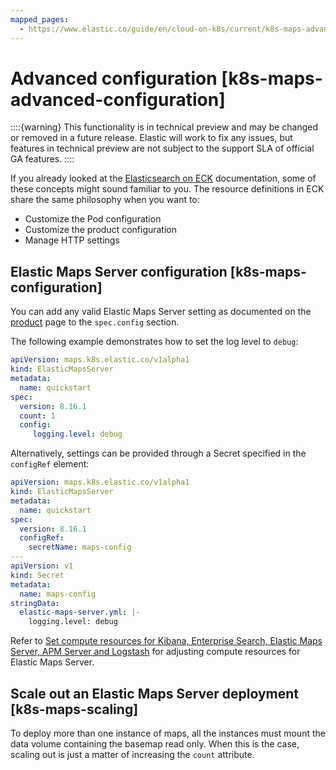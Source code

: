 ```yaml
---
mapped_pages:
  - https://www.elastic.co/guide/en/cloud-on-k8s/current/k8s-maps-advanced-configuration.html
---
```


# Advanced configuration [k8s-maps-advanced-configuration]

::::{warning}
This functionality is in technical preview and may be changed or removed in a future release. Elastic will work to fix any issues, but features in technical preview are not subject to the support SLA of official GA features.
::::


If you already looked at the [Elasticsearch on ECK](elasticsearch-configuration.md) documentation, some of these concepts might sound familiar to you. The resource definitions in ECK share the same philosophy when you want to:

* Customize the Pod configuration
* Customize the product configuration
* Manage HTTP settings

## Elastic Maps Server configuration [k8s-maps-configuration]

You can add any valid Elastic Maps Server setting as documented on the [product](/explore-analyze/visualize/maps/maps-connect-to-ems.md#elastic-maps-server-configuration) page to the `spec.config` section.

The following example demonstrates how to set the log level to `debug`:

```yaml
apiVersion: maps.k8s.elastic.co/v1alpha1
kind: ElasticMapsServer
metadata:
  name: quickstart
spec:
  version: 8.16.1
  count: 1
  config:
     logging.level: debug
```

Alternatively, settings can be provided through a Secret specified in the `configRef` element:

```yaml
apiVersion: maps.k8s.elastic.co/v1alpha1
kind: ElasticMapsServer
metadata:
  name: quickstart
spec:
  version: 8.16.1
  configRef:
    secretName: maps-config
---
apiVersion: v1
kind: Secret
metadata:
  name: maps-config
stringData:
  elastic-maps-server.yml: |-
    logging.level: debug
```

Refer to [Set compute resources for Kibana, Enterprise Search, Elastic Maps Server, APM Server and Logstash](manage-compute-resources.md#k8s-compute-resources-kibana-and-apm) for adjusting compute resources for Elastic Maps Server.


## Scale out an Elastic Maps Server deployment [k8s-maps-scaling]

To deploy more than one instance of maps, all the instances must mount the data volume containing the basemap read only. When this is the case, scaling out is just a matter of increasing the `count` attribute.


